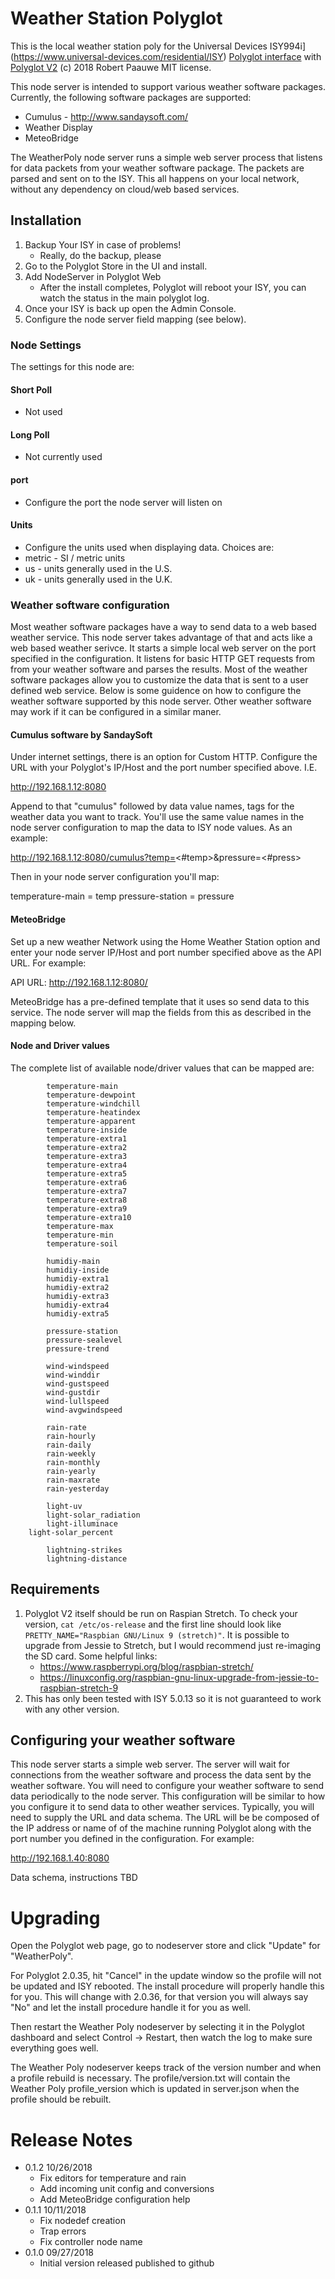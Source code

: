 
# Weather Station Polyglot

This is the local weather station poly for the Universal Devices ISY994i](https://www.universal-devices.com/residential/ISY) [Polyglot interface](http://www.universal-devices.com/developers/polyglot/docs/) with  [Polyglot V2](https://github.com/Einstein42/udi-polyglotv2)
(c) 2018 Robert Paauwe
MIT license.

This node server is intended to support various weather software packages. 
Currently, the following software packages are supported:
   * Cumulus - http://www.sandaysoft.com/
   * Weather Display
   * MeteoBridge

The WeatherPoly node server runs a simple web server process that listens
for data packets from your weather software package.   The packets are parsed
and sent on to the ISY.  This all happens on your local network, without
any dependency on cloud/web based services.

## Installation

1. Backup Your ISY in case of problems!
   * Really, do the backup, please
2. Go to the Polyglot Store in the UI and install.
3. Add NodeServer in Polyglot Web
   * After the install completes, Polyglot will reboot your ISY, you can watch the status in the main polyglot log.
4. Once your ISY is back up open the Admin Console.
5. Configure the node server field mapping (see below).

### Node Settings
The settings for this node are:

#### Short Poll
   * Not used
#### Long Poll
   * Not currently used
#### port
   * Configure the port the node server will listen on
#### Units
   * Configure the units used when displaying data. Choices are:
   *   metric - SI / metric units
   *   us     - units generally used in the U.S.
   *   uk     - units generally used in the U.K.

### Weather software configuration
Most weather software packages have a way to send data to a web based weather
service.  This node server takes advantage of that and acts like a web based
weather serivce. It starts a simple local web server on the port specified
in the configuration. It listens for basic HTTP GET requests from from your
weather software and parses the results.  Most of the weather software 
packages allow you to customize the data that is sent to a user defined web
service. Below is some guidence on how to configure the weather software
supported by this node server.  Other weather software may work if it can be
configured in a similar maner.

#### Cumulus software by SandaySoft
Under internet settings, there is an option for Custom HTTP.  Configure the URL
with your Polyglot's IP/Host and the port number specified above. I.E.

  http://192.168.1.12:8080

Append to that "cumulus" followed by data value names, tags for the weather
data you want to track.  You'll use the same value names in the node server
configuration to map the data to ISY node values.  As an example:

  http://192.168.1.12:8080/cumulus?temp=<#temp>&pressure=<#press>

Then in your node server configuration you'll map:

  temperature-main = temp
  pressure-station = pressure


#### MeteoBridge
Set up a new weather Network using the Home Weather Station option and enter
your node server IP/Host and port number specified above as the API URL. For
example:

   API URL: http://192.168.1.12:8080/

MeteoBridge has a pre-defined template that it uses so send data to this 
service.  The node server will map the fields from this as described in the
mapping below.

#### Node and Driver values
The complete list of available node/driver values that can be mapped are:
```
        temperature-main
        temperature-dewpoint
        temperature-windchill
        temperature-heatindex
        temperature-apparent
        temperature-inside
        temperature-extra1
        temperature-extra2
        temperature-extra3
        temperature-extra4
        temperature-extra5
        temperature-extra6
        temperature-extra7
        temperature-extra8
        temperature-extra9
        temperature-extra10
        temperature-max
        temperature-min
        temperature-soil

        humidiy-main
        humidiy-inside
        humidiy-extra1
        humidiy-extra2
        humidiy-extra3
        humidiy-extra4
        humidiy-extra5

        pressure-station
        pressure-sealevel
        pressure-trend

        wind-windspeed
        wind-winddir
        wind-gustspeed
        wind-gustdir
        wind-lullspeed
        wind-avgwindspeed

        rain-rate
        rain-hourly
        rain-daily
        rain-weekly
        rain-monthly
        rain-yearly
        rain-maxrate
        rain-yesterday

        light-uv
        light-solar_radiation
        light-illuminace
	light-solar_percent

        lightning-strikes
        lightning-distance
```


## Requirements

1. Polyglot V2 itself should be run on Raspian Stretch.
  To check your version, ```cat /etc/os-release``` and the first line should look like
  ```PRETTY_NAME="Raspbian GNU/Linux 9 (stretch)"```. It is possible to upgrade from Jessie to
  Stretch, but I would recommend just re-imaging the SD card.  Some helpful links:
   * https://www.raspberrypi.org/blog/raspbian-stretch/
   * https://linuxconfig.org/raspbian-gnu-linux-upgrade-from-jessie-to-raspbian-stretch-9
2. This has only been tested with ISY 5.0.13 so it is not guaranteed to work with any other version.

## Configuring your weather software

This node server starts a simple web server. The server will wait for
connections from the weather software and process the data sent by the
weather software.  You will need to configure your weather software to send
data periodically to the node server.  This configuration will be similar
to how you configure it to send data to other weather services. Typically,
you will need to supply the URL and data schema. The URL will be be composed
of the IP address or name of of the machine running Polyglot along with the
port number you defined in the configuration. For example:

http://192.168.1.40:8080

Data schema, instructions TBD

# Upgrading

Open the Polyglot web page, go to nodeserver store and click "Update" for "WeatherPoly".

For Polyglot 2.0.35, hit "Cancel" in the update window so the profile will not be updated and ISY rebooted.  The install procedure will properly handle this for you.  This will change with 2.0.36, for that version you will always say "No" and let the install procedure handle it for you as well.

Then restart the Weather Poly nodeserver by selecting it in the Polyglot dashboard and select Control -> Restart, then watch the log to make sure everything goes well.

The Weather Poly nodeserver keeps track of the version number and when a profile rebuild is necessary.  The profile/version.txt will contain the Weather Poly profile_version which is updated in server.json when the profile should be rebuilt.

# Release Notes

- 0.1.2 10/26/2018
   - Fix editors for temperature and rain
   - Add incoming unit config and conversions
   - Add MeteoBridge configuration help
- 0.1.1 10/11/2018
   - Fix nodedef creation
   - Trap errors
   - Fix controller node name
- 0.1.0 09/27/2018
   - Initial version released published to github
